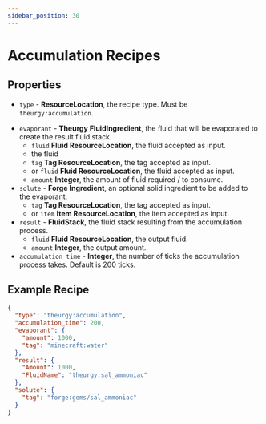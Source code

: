 ```yaml
---
sidebar_position: 30
---
```


# Accumulation Recipes


## Properties

* `type` - **ResourceLocation**, the recipe type. Must be `theurgy:accumulation`.
- `evaporant` - **Theurgy FluidIngredient**, the fluid that will be evaporated to create the result fluid stack.
  - `fluid` **Fluid ResourceLocation**, the fluid accepted as input.
   * the fluid
    * `tag` **Tag ResourceLocation**, the tag accepted as input.
    * or `fluid` **Fluid ResourceLocation**, the fluid accepted as input.
  - `amount` **Integer**, the amount of fluid required / to consume.
- `solute` - **Forge Ingredient**, an optional solid ingredient to be added to the evaporant.
  - `tag` **Tag ResourceLocation**, the tag accepted as input.
  - or `item` **Item ResourceLocation**, the item accepted as input.
- `result` - **FluidStack**, the fluid stack resulting from the accumulation process.
  - `fluid` **Fluid ResourceLocation**, the output fluid.
  - `amount` **Integer**, the output amount.
- `accumulation_time` - **Integer**, the number of ticks the accumulation process takes. Default is 200 ticks.

## Example Recipe

```json
{
  "type": "theurgy:accumulation",
  "accumulation_time": 200,
  "evaporant": {
    "amount": 1000,
    "tag": "minecraft:water"
  },
  "result": {
    "Amount": 1000,
    "FluidName": "theurgy:sal_ammoniac"
  },
  "solute": {
    "tag": "forge:gems/sal_ammoniac"
  }
}
```